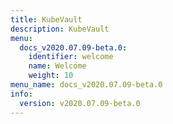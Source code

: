 ```yaml
---
title: KubeVault
description: KubeVault
menu:
  docs_v2020.07.09-beta.0:
    identifier: welcome
    name: Welcome
    weight: 10
menu_name: docs_v2020.07.09-beta.0
info:
  version: v2020.07.09-beta.0
---
```


